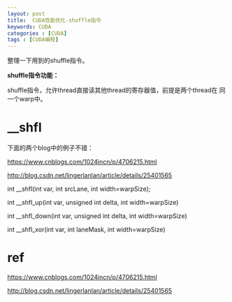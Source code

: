 ```yaml
---
layout: post
title:  CUDA性能优化-shuffle指令
keywords: CUDA
categories : [CUDA]
tags : [CUDA编程]
---
```


整理一下用到的shuffle指令。

**shuffle指令功能：**

shuffle指令，允许thread直接读其他thread的寄存器值，前提是两个thread在 同一个warp中。


# __shfl

下面的两个blog中的例子不错：

https://www.cnblogs.com/1024incn/p/4706215.html

http://blog.csdn.net/lingerlanlan/article/details/25401565


int __shfl(int var, int srcLane, int width=warpSize);

int __shfl_up(int var, unsigned int delta, int width=warpSize)

int __shfl_down(int var, unsigned int delta, int width=warpSize)

int __shfl_xor(int var, int laneMask, int width=warpSize)






# ref

https://www.cnblogs.com/1024incn/p/4706215.html

http://blog.csdn.net/lingerlanlan/article/details/25401565